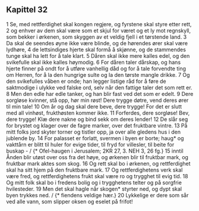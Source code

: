 ## Kapittel 32

1 Se, med rettferdighet skal kongen regjere, og fyrstene skal styre etter rett,
2 og enhver av dem skal være som et skjul for været og et ly mot regnskyll, som bekker i ørkenen, som skyggen av et veldig fjell i et tørstende land.
3 Da skal de seendes øyne ikke være blinde, og de hørendes ører skal være lydhøre,
4 de lettsindiges hjerte skal formå å skjønne, og de stammendes tunge skal ha lett for å tale klart.
5 Dåren skal ikke mere kalles edel, og den svikefulle skal ikke kalles høymodig.
6 For dåren taler dårskap, og hans hjerte finner på ondt for å utføre vanhellig dåd og for å tale forvendte ting om Herren, for å la den hungrige sulte og la den tørste mangle drikke.
7 Og den svikefulles våben er onde; han legger listige råd for å føre de saktmodige i ulykke ved falske ord, selv når den fattige taler det som rett er.
8 Men den edle har edle tanker, og han blir fast ved det som er edelt.
9 Dere sorgløse kvinner, stå opp, hør min røst! Dere trygge døtre, vend deres ører til min tale!
10 Om år og dag skal dere beve, dere trygge! For det er slutt med all vinhøst, frukthøsten kommer ikke.
11 Forferdes, dere sorgløse! Bev, dere trygge! Klæ dere nakne og bind sekk om deres lender!
12 De slår seg for brystet og klager over de fagre marker, over det fruktbare vintre.
13 På mitt folks jord skyter torner og tistler opp, ja over alle gledens hus i den jublende by.
14 For palasset er forlatt, svermen i byen er borte; haug* og vakttårn er blitt til huler for evige tider, til fryd for villesler, til beite for buskap - / {* Ofel-haugen i Jerusalem; 2KR 27, 3. NEH 3, 26 fg.}
15 inntil Ånden blir utøst over oss fra det høye, og ørkenen blir til fruktbar mark, og fruktbar mark aktes som skog.
16 Og rett skal bo i ørkenen, og rettferdighet skal ha sitt hjem på den fruktbare mark.
17 Og rettferdighetens verk skal være fred, og rettferdighetens frukt skal være ro og trygghet til evig tid.
18 Og mitt folk skal bo i fredens bolig og i trygghetens telter og på sorgfrie hvilesteder.
19 Men det skal hagle når skogen* styrter ned, og dypt skal byen trykkes ned. / {* fiendens veldige hær.}
20 Lykkelige er dere som sår ved alle vann, som slipper oksen og eselet på frifot!
